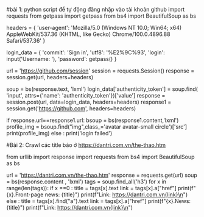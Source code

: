 #bài 1: python script để tự động đăng nhập vào tài khoản github
import requests
from getpass import getpass
from bs4 import BeautifulSoup as bs

headers = {
 'user-agent': 'Mozilla/5.0 (Windows NT 10.0; Win64; x64) AppleWebKit/537.36 (KHTML, like Gecko) Chrome/100.0.4896.88 Safari/537.36'
}

login_data = {
'commit': 'Sign in',
'utf8': '%E2%9C%93',
'login': input('Username: '),
'password': getpass()
}

url = 'https://github.com/session'
session = requests.Session()
response = session.get(url, headers=headers)

soup = bs(response.text, 'lxml')
login_data['authenticity_token'] = soup.find(
'input', attrs={'name': 'authenticity_token'})['value']
response = session.post(url, data=login_data, headers=headers)
response1 = session.get('https://github.com', headers=headers)

if response.url==response1.url:
    bsoup = bs(response1.content,'lxml')
    profile_img = bsoup.find("img",class_='avatar avatar-small circle')['src']
    print(profile_img)
else :
    print('login failed')
   
#Bài 2: Crawl các title báo ở https://dantri.com.vn/the-thao.htm

from urllib import response
import requests
from bs4 import BeautifulSoup as bs

url = 'https://dantri.com.vn/the-thao.htm'
response = requests.get(url)
soup = bs(response.content , 'lxml')
tags = soup.find_all('h3')
for x in range(len(tags)):
    if x ==0 :
        title = tags[x].text
        link = tags[x].a["href"]
        print(f"{x}.Front-page news: {title}")
        print(f"Link: https://dantri.com.vn{link}\n")
    else :
        title = tags[x].find("a").text
        link = tags[x].a["href"]
        print(f"{x}.News: {title}")
        print(f"Link: https://dantri.com.vn{link}\n")
